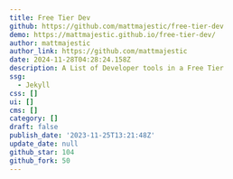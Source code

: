 ```yaml
---
title: Free Tier Dev
github: https://github.com/mattmajestic/free-tier-dev
demo: https://mattmajestic.github.io/free-tier-dev/
author: mattmajestic
author_link: https://github.com/mattmajestic
date: 2024-11-28T04:28:24.158Z
description: A List of Developer tools in a Free Tier
ssg:
  - Jekyll
css: []
ui: []
cms: []
category: []
draft: false
publish_date: '2023-11-25T13:21:48Z'
update_date: null
github_star: 104
github_fork: 50
---
```

